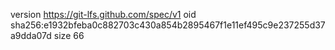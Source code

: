 version https://git-lfs.github.com/spec/v1
oid sha256:e1932bfeba0c882703c430a854b2895467f1e11ef495c9e237255d37a9dda07d
size 66
